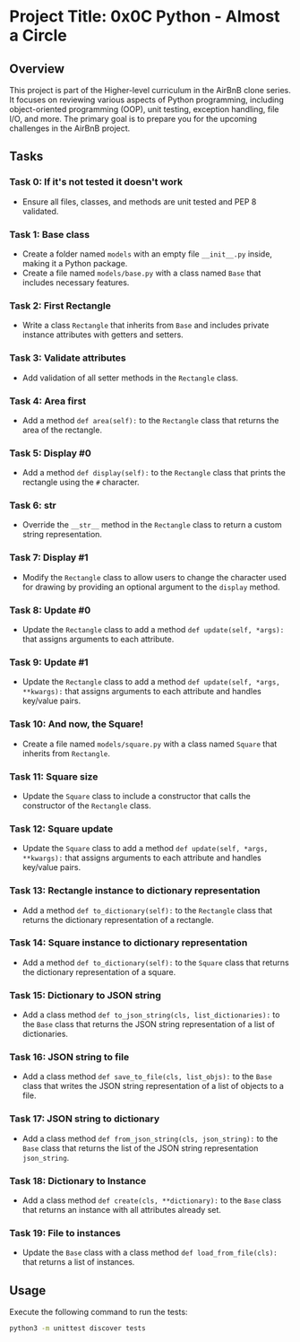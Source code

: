 # Project Title: 0x0C Python - Almost a Circle

## Overview
This project is part of the Higher-level curriculum in the AirBnB clone series. It focuses on reviewing various aspects of Python programming, including object-oriented programming (OOP), unit testing, exception handling, file I/O, and more. The primary goal is to prepare you for the upcoming challenges in the AirBnB project.

## Tasks
### Task 0: If it's not tested it doesn't work
- Ensure all files, classes, and methods are unit tested and PEP 8 validated.

### Task 1: Base class
- Create a folder named `models` with an empty file `__init__.py` inside, making it a Python package.
- Create a file named `models/base.py` with a class named `Base` that includes necessary features.

### Task 2: First Rectangle
- Write a class `Rectangle` that inherits from `Base` and includes private instance attributes with getters and setters.

### Task 3: Validate attributes
- Add validation of all setter methods in the `Rectangle` class.

### Task 4: Area first
- Add a method `def area(self):` to the `Rectangle` class that returns the area of the rectangle.

### Task 5: Display #0
- Add a method `def display(self):` to the `Rectangle` class that prints the rectangle using the `#` character.

### Task 6: __str__
- Override the `__str__` method in the `Rectangle` class to return a custom string representation.

### Task 7: Display #1
- Modify the `Rectangle` class to allow users to change the character used for drawing by providing an optional argument to the `display` method.

### Task 8: Update #0
- Update the `Rectangle` class to add a method `def update(self, *args):` that assigns arguments to each attribute.

### Task 9: Update #1
- Update the `Rectangle` class to add a method `def update(self, *args, **kwargs):` that assigns arguments to each attribute and handles key/value pairs.

### Task 10: And now, the Square!
- Create a file named `models/square.py` with a class named `Square` that inherits from `Rectangle`.

### Task 11: Square size
- Update the `Square` class to include a constructor that calls the constructor of the `Rectangle` class.

### Task 12: Square update
- Update the `Square` class to add a method `def update(self, *args, **kwargs):` that assigns arguments to each attribute and handles key/value pairs.

### Task 13: Rectangle instance to dictionary representation
- Add a method `def to_dictionary(self):` to the `Rectangle` class that returns the dictionary representation of a rectangle.

### Task 14: Square instance to dictionary representation
- Add a method `def to_dictionary(self):` to the `Square` class that returns the dictionary representation of a square.

### Task 15: Dictionary to JSON string
- Add a class method `def to_json_string(cls, list_dictionaries):` to the `Base` class that returns the JSON string representation of a list of dictionaries.

### Task 16: JSON string to file
- Add a class method `def save_to_file(cls, list_objs):` to the `Base` class that writes the JSON string representation of a list of objects to a file.

### Task 17: JSON string to dictionary
- Add a class method `def from_json_string(cls, json_string):` to the `Base` class that returns the list of the JSON string representation `json_string`.

### Task 18: Dictionary to Instance
- Add a class method `def create(cls, **dictionary):` to the `Base` class that returns an instance with all attributes already set.

### Task 19: File to instances
- Update the `Base` class with a class method `def load_from_file(cls):` that returns a list of instances.

## Usage
Execute the following command to run the tests:
```bash
python3 -m unittest discover tests

